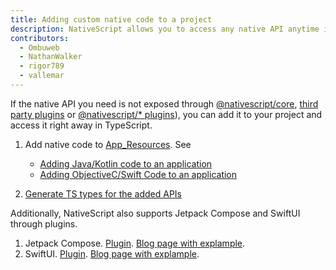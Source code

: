 ```yaml
---
title: Adding custom native code to a project
description: NativeScript allows you to access any native API anytime in your app.
contributors:
  - Ombuweb
  - NathanWalker
  - rigor789
  - vallemar
---
```


If the native API you need is not exposed through [@nativescript/core](/core/#nativescript-core), [third party plugins](https://market.nativescript.org/) or [@nativescript/\* plugins](https://v8.docs.nativescript.org/plugins/index.html)), you can add it to your project and access it right away in TypeScript.

1. Add native code to [App_Resources](/project-structure/app-resources). See

   - [Adding Java/Kotlin code to an application](/guide/native-code/android)
   - [Adding ObjectiveC/Swift Code to an application](/guide/native-code/ios)

2. [Generate TS types for the added APIs](/guide/native-code/generate-types)


Additionally, NativeScript also supports Jetpack Compose and SwiftUI through plugins.
1. Jetpack Compose. [Plugin](/plugins/jetpack-compose). [Blog page with explample](https://dev.to/valorsoftware/introduction-to-jetpack-compose-for-nativescript-54d7).
2. SwiftUI. [Plugin](/plugins/swift-ui). [Blog page with explample](https://dev.to/valorsoftware/introduction-to-swiftui-for-nativescript-4m1b).